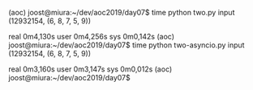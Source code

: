 (aoc) joost@miura:~/dev/aoc2019/day07$ time python two.py input 
(12932154, (6, 8, 7, 5, 9))

real	0m4,130s
user	0m4,256s
sys	0m0,142s
(aoc) joost@miura:~/dev/aoc2019/day07$ time python two-asyncio.py input 
(12932154, (6, 8, 7, 5, 9))

real	0m3,160s
user	0m3,147s
sys	0m0,012s
(aoc) joost@miura:~/dev/aoc2019/day07$ 


